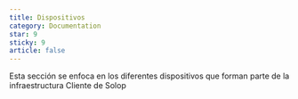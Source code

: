 ```yaml
---
title: Dispositivos
category: Documentation
star: 9
sticky: 9
article: false
---
```


Esta sección se enfoca en los diferentes dispositivos que forman parte de la infraestructura Cliente de Solop